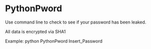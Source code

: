 # PythonPword
Use command line to check to see if your password has been leaked.

All data is encrypted via SHA1

Example:
python PythonPword Insert_Password
